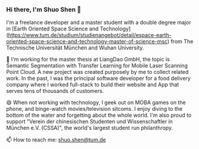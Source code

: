 ### Hi there, I'm Shuo Shen 👋

I'm a freelance developer and a master student with a double degree major in [Earth Oriented Space Science and Technology] (https://www.tum.de/studium/studienangebot/detail/espace-earth-oriented-space-science-and-technology-master-of-science-msc) from The Technische Universität München and Wuhan University.

🔭 I'm working for the master thesis at LiangDao GmbH, the topic is Semantic Segmentation with Transfer Learning for Mobile Laser Scanning Point Cloud. A new project was created purposely by me to collect related work.
In the past, I was the principal software developer for a food delivery company where I worked full-stack to build their website and App that serves 
tens of thousands of customers. 

😄 When not working with technology, I geek out on MOBA games on the phone, and binge-watch movies/television sitcoms. I enjoy diving to the bottom of the water and forgetting about the whole world. I'm also proud to support "Verein der chinesischen Studenten und Wissenschaftler in München e.V. (CSSA)", the world's largest student run philanthropy.

📫 How to reach me: shuo.shen@tum.de

<!--
**ShuoShenDe/ShuoShenDe** is a ✨ _special_ ✨ repository because its `README.md` (this file) appears on your GitHub profile.

Here are some ideas to get you started:

- 🔭 I’m currently working on ...
- 🌱 I’m currently learning ...
- 👯 I’m looking to collaborate on ...
- 🤔 I’m looking for help with ...
- 💬 Ask me about ...
- 📫 How to reach me: ...
- 😄 Pronouns: ...
- ⚡ Fun fact: ...
-->
